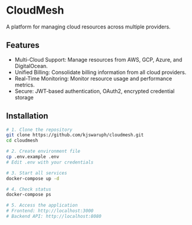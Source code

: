# CloudMesh
A platform for managing cloud resources across multiple providers.

## Features
- Multi-Cloud Support: Manage resources from AWS, GCP, Azure, and DigitalOcean.
- Unified Billing: Consolidate billing information from all cloud providers.
- Real-Time Monitoring: Monitor resource usage and performance metrics.
- Secure: JWT-based authentication, OAuth2, encrypted credential storage

## Installation
```bash
# 1. Clone the repository
git clone https://github.com/kjswaruph/cloudmesh.git
cd cloudmesh

# 2. Create environment file
cp .env.example .env
# Edit .env with your credentials

# 3. Start all services
docker-compose up -d

# 4. Check status
docker-compose ps

# 5. Access the application
# Frontend: http://localhost:3000
# Backend API: http://localhost:8080
```

